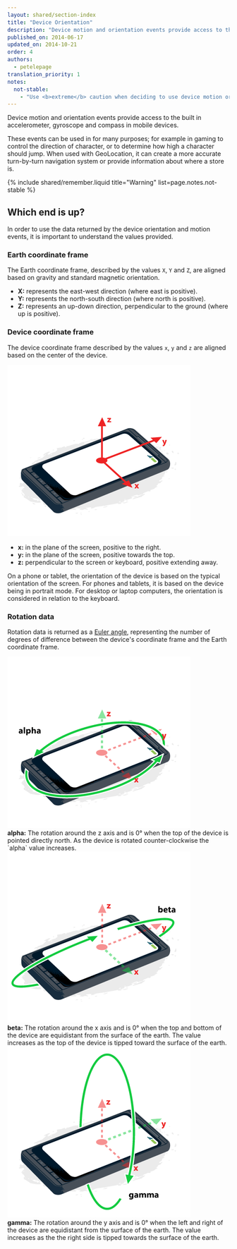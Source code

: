 ```yaml
---
layout: shared/section-index
title: "Device Orientation"
description: "Device motion and orientation events provide access to the built in accelerometer, gyroscope and compass in mobile devices."
published_on: 2014-06-17
updated_on: 2014-10-21
order: 4
authors:
  - petelepage
translation_priority: 1
notes:
  not-stable:
    - "Use <b>extreme</b> caution when deciding to use device motion or device orientation events.  Unfortunately not all browsers use the same coordinate system, and may report different values under identical situations."
---
```

<p class="intro">
  Device motion and orientation events provide access to the built in accelerometer, gyroscope and compass in mobile devices.
</p>

These events can be used in for many purposes; for example in gaming to
control the direction of character, or to determine how high a character
should jump. When used with GeoLocation, it can create a more accurate
turn-by-turn navigation system or provide information about where a store is.

{% include shared/remember.liquid title="Warning" list=page.notes.not-stable %}

## Which end is up?

In order to use the data returned by the device orientation and motion events,
it is important to understand the values provided.  

### Earth coordinate frame

The Earth coordinate frame, described by the values `X`, `Y` and `Z`, are aligned
based on gravity and standard magnetic orientation.

<ul>
  <li>
    <b>X:</b> represents the east-west direction (where east is positive).
  </li>
    <li>
    <b>Y:</b> represents the north-south direction (where north is positive).
  </li>
    <li>
    <b>Z:</b> represents an up-down direction, perpendicular to the ground
    (where up is positive).
  </li>
</ul>

### Device coordinate frame

The device coordinate frame described by the values `x`, `y` and `z` are aligned
based on the center of the device.

<img src="images/axes.png" alt="illustration of device coordinate frame">
<!-- Special thanks to Sheppy (https://developer.mozilla.org/en-US/profiles/Sheppy)
  for his images which are in the public domain. -->

<ul>
  <li>
    <b>x:</b> in the plane of the screen, positive to the right.
  </li>
    <li>
    <b>y:</b> in the plane of the screen, positive towards the top.
  </li>
    <li>
    <b>z:</b> perpendicular to the screen or keyboard, positive extending
    away.
  </li>
</ul>

On a phone or tablet, the orientation of the device is based on the typical
orientation of the screen.  For phones and tablets, it is based on the device
being in portrait mode. For desktop or laptop computers, the orientation is
considered in relation to the keyboard.

### Rotation data

Rotation data is returned as a [Euler angle](http://en.wikipedia.org/wiki/Euler_angles),
representing the number of degrees of difference between the device's coordinate
frame and the Earth coordinate frame.

<div class="mdl-grid">
  <div class="mdl-cell mdl-cell-4--col">
    <img src="images/alpha.png"><br>
    <b>alpha:</b> The rotation around the z axis and is 0&deg; when the top of
    the device is pointed directly north.  As the device is rotated counter-clockwise
    the `alpha` value increases.
  </div>
  <div class="mdl-cell mdl-cell-4--col">
    <img src="images/beta.png"><br>
    <b>beta:</b> The rotation around the x axis and is 0&deg; when the top and
    bottom of the device are equidistant from the surface of the earth. The value
    increases as the top of the device is tipped toward the surface of the earth.
  </div>
  <div class="mdl-cell mdl-cell-4--col">
    <img src="images/gamma.png"><br>
    <b>gamma:</b> The rotation around the y axis and is 0&deg; when the left and
    right of the device are equidistant from the surface of the earth.  The value
    increases as the the right side is tipped towards the surface of the earth.
  </div>
</div>
